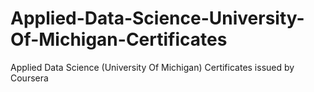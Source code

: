 # Applied-Data-Science-University-Of-Michigan-Certificates
Applied Data Science (University Of Michigan) Certificates issued by Coursera
